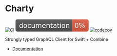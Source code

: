 # Charty

[![CI](https://github.com/philprime/Charty/workflows/Build,%20Lint%20&%20Test/badge.svg)](https://github.com/philprime/Charty/actions)
[![Documentation](https://raw.githubusercontent.com/philprime/Charty/gh-pages/badge.svg)](https://philprime.github.io/Charty/)
[![codecov](https://codecov.io/gh/philprime/Charty/branch/main/graph/badge.svg)](https://codecov.io/gh/philprime/Charty)

Strongly typed GraphQL Client for Swift + Combine 

* [Documentation](https://philprime.github.io/Charty/)
